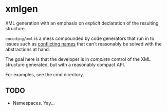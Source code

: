 # xmlgen

XML generation with an emphasis on _explicit_ declaration of the resulting
structure.

`encoding/xml` is a mess compounded by code generators that run in to issues
such as [conflicting names](https://github.com/golang/go/issues/18564) that
can't reasonably be solved with the abstractions at hand.

The goal here is that the developer is in *complete* control of the XML
structure generated, but with a reasonably compact API.

For examples, see the cmd directory.

## TODO

* Namespaces. Yay...
